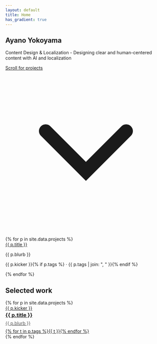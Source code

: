 ```yaml
---
layout: default
title: Home
has_gradient: true
---
```


<section class="hero-center">
  <h1 class="hero-name">Ayano Yokoyama</h1>
  <p class="hero-tagline">
    Content Design & Localization - Designing clear and human-centered content with AI and localization
  </p>

  <a href="#work" class="scroll-indicator">
    <span>Scroll for projects</span>
    <svg viewBox="0 0 24 24" class="chev" aria-hidden="true"><path d="M6 9l6 6 6-6" fill="none" stroke="currentColor" stroke-width="2" stroke-linecap="round"/></svg>
  </a>
</section>

<a id="work"></a>
<div class="projects-stack">
  {% for p in site.data.projects %}
  <div class="item">
    <a class="title" href="{{ p.url | relative_url }}">{{ p.title }}</a>
    <p class="desc">{{ p.blurb }}</p>
    <p class="meta">{{ p.kicker }}{% if p.tags %} · {{ p.tags | join: ", " }}{% endif %}</p>
    <img class="thumb" src="{{ p.cover | relative_url }}" alt="">
  </div>
  {% endfor %}
</div>

<h2>Selected work</h2>

<div class="card-grid">
{% for p in site.data.projects %}
  <a class="card" href="{{ p.url | relative_url }}">
    <img src="{{ p.cover | relative_url }}" alt="">
    <div class="meta">
      <div class="kicker">{{ p.kicker }}</div>
      <h3 style="margin:.2rem 0 0">{{ p.title }}</h3>
      <p style="margin:.4rem 0 0; color:#555">{{ p.blurb }}</p>
      <div style="margin-top:8px">
        {% for t in p.tags %}<span class="badge">{{ t }}</span>{% endfor %}
      </div>
    </div>
  </a>
{% endfor %}
</div>
